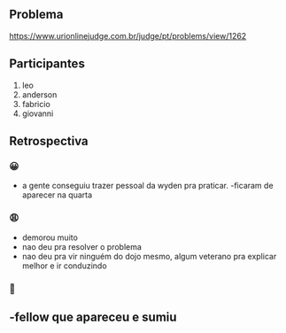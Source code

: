 ## Problema
https://www.urionlinejudge.com.br/judge/pt/problems/view/1262


## Participantes

1. leo 
2. anderson 
3. fabricio
4. giovanni

## Retrospectiva

### 😀

- a gente conseguiu trazer pessoal da wyden pra praticar.
-ficaram de aparecer na quarta


### 😩

- demorou muito
- nao deu pra resolver o problema
- nao deu pra vir ninguém do dojo mesmo, algum veterano pra explicar melhor e ir conduzindo

### 🤫

-fellow que apareceu e sumiu
- 
